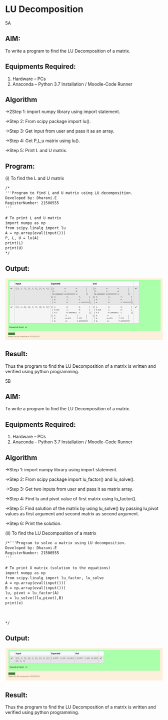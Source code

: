 

# LU Decomposition 

5A

## AIM:
To write a program to find the LU Decomposition of a matrix.

## Equipments Required:
1. Hardware – PCs
2. Anaconda – Python 3.7 Installation / Moodle-Code Runner

## Algorithm
->2Step 1:
import numpy library using import statement.

->Step 2:
From scipy package import lu().

->Step 3:
Get input from user and pass it as an array.

->Step 4: 
Get P,L,u matrix using lu().

->Step 5:
Print L and U matrix.

## Program:
(i) To find the L and U matrix
```
/*
'''Program to find L and U matrix using LU decomposition.
Developed by: Dharani.E
RegisterNumber: 21500555
'''

# To print L and U matrix
import numpy as np
from scipy.linalg import lu
A = np.array(eval(input()))
P, L, U = lu(A)
print(L)
print(U)
*/
```
## Output:
![lu decomposition](l.png)

## Result:
Thus the program to find the LU Decomposition of a matrix is written and verified using python programming.

5B

## AIM:
To write a program to find the LU Decomposition of a matrix.

## Equipments Required:
1. Hardware – PCs
2. Anaconda – Python 3.7 Installation / Moodle-Code Runner

## Algorithm
->Step 1:
import numpy library using import statement.

->Step 2:
From scipy package import lu_factor() and lu_solve().

->Step 3:
Get two inputs from user and pass it as matrix array.

->Step 4: 
Find lu and pivot value of first matrix using lu_factor().

->Step 5:
Find solution of the matrix by using lu_solve() by passing lu,pivot values as first argument and second matrix as second argument.

->Step 6:
Print the solution.



(ii) To find the LU Decomposition of a matrix
```
/*'''Program to solve a matrix using LU decomposition.
Developed by: Dharani.E
RegisterNumber: 21500555
'''

# To print X matrix (solution to the equations)
import numpy as np
from scipy.linalg import lu_factor, lu_solve
A = np.array(eval(input()))
B = np.array(eval(input()))
lu, pivot = lu_factor(A)
x = lu_solve((lu,pivot),B)
print(x)



*/
```


## Output:
![lu decomposition](ll.png)





## Result:
Thus the program to find the LU Decomposition of a matrix is written and verified using python programming.

